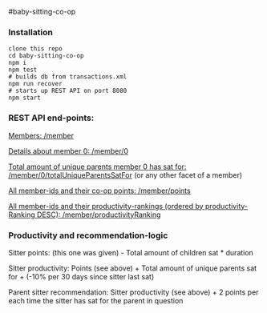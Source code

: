 #baby-sitting-co-op

### Installation
```
clone this repo
cd baby-sitting-co-op
npm i
npm test
# builds db from transactions.xml
npm run recover
# starts up REST API on port 8080
npm start 
```
### REST API end-points:

[Members: /member](http://localhost:8080/member)

[Details about member 0: /member/0](http://localhost:8080/member/0)

[Total amount of unique parents member 0 has sat for: /member/0/totalUniqueParentsSatFor](http://localhost:8080/member/0/totalUniqueParentsSatFor)
(or any other facet of a member)

[All member-ids and their co-op points: /member/points](http://localhost:8080/member/points)

[All member-ids and their productivity-rankings (ordered by productivity-Ranking DESC): /member/productivityRanking](http://localhost:8080/member/productivityRanking)

### Productivity and recommendation-logic
Sitter points: (this one was given) - Total amount of children sat * duration

Sitter productivity: Points (see above) + Total amount of unique parents sat for + (-10% per 30 days since sitter last sat)

Parent sitter recommendation: Sitter productivity (see above) + 2 points per each time the sitter has sat for the parent in question
